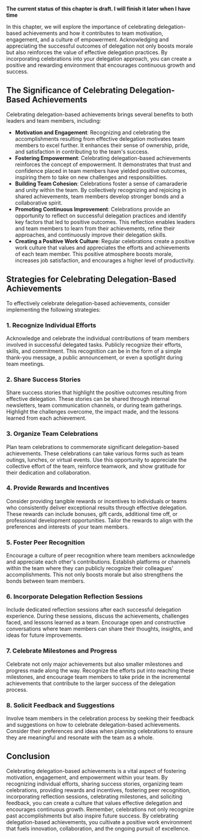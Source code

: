 **The current status of this chapter is draft. I will finish it later when I have time**

In this chapter, we will explore the importance of celebrating delegation-based achievements and how it contributes to team motivation, engagement, and a culture of empowerment. Acknowledging and appreciating the successful outcomes of delegation not only boosts morale but also reinforces the value of effective delegation practices. By incorporating celebrations into your delegation approach, you can create a positive and rewarding environment that encourages continuous growth and success.

The Significance of Celebrating Delegation-Based Achievements
-------------------------------------------------------------

Celebrating delegation-based achievements brings several benefits to both leaders and team members, including:

* **Motivation and Engagement**: Recognizing and celebrating the accomplishments resulting from effective delegation motivates team members to excel further. It enhances their sense of ownership, pride, and satisfaction in contributing to the team's success.
* **Fostering Empowerment**: Celebrating delegation-based achievements reinforces the concept of empowerment. It demonstrates that trust and confidence placed in team members have yielded positive outcomes, inspiring them to take on new challenges and responsibilities.
* **Building Team Cohesion**: Celebrations foster a sense of camaraderie and unity within the team. By collectively recognizing and rejoicing in shared achievements, team members develop stronger bonds and a collaborative spirit.
* **Promoting Continuous Improvement**: Celebrations provide an opportunity to reflect on successful delegation practices and identify key factors that led to positive outcomes. This reflection enables leaders and team members to learn from their achievements, refine their approaches, and continuously improve their delegation skills.
* **Creating a Positive Work Culture**: Regular celebrations create a positive work culture that values and appreciates the efforts and achievements of each team member. This positive atmosphere boosts morale, increases job satisfaction, and encourages a higher level of productivity.

Strategies for Celebrating Delegation-Based Achievements
--------------------------------------------------------

To effectively celebrate delegation-based achievements, consider implementing the following strategies:

### 1. Recognize Individual Efforts

Acknowledge and celebrate the individual contributions of team members involved in successful delegated tasks. Publicly recognize their efforts, skills, and commitment. This recognition can be in the form of a simple thank-you message, a public announcement, or even a spotlight during team meetings.

### 2. Share Success Stories

Share success stories that highlight the positive outcomes resulting from effective delegation. These stories can be shared through internal newsletters, team communication channels, or during team gatherings. Highlight the challenges overcome, the impact made, and the lessons learned from each achievement.

### 3. Organize Team Celebrations

Plan team celebrations to commemorate significant delegation-based achievements. These celebrations can take various forms such as team outings, lunches, or virtual events. Use this opportunity to appreciate the collective effort of the team, reinforce teamwork, and show gratitude for their dedication and collaboration.

### 4. Provide Rewards and Incentives

Consider providing tangible rewards or incentives to individuals or teams who consistently deliver exceptional results through effective delegation. These rewards can include bonuses, gift cards, additional time off, or professional development opportunities. Tailor the rewards to align with the preferences and interests of your team members.

### 5. Foster Peer Recognition

Encourage a culture of peer recognition where team members acknowledge and appreciate each other's contributions. Establish platforms or channels within the team where they can publicly recognize their colleagues' accomplishments. This not only boosts morale but also strengthens the bonds between team members.

### 6. Incorporate Delegation Reflection Sessions

Include dedicated reflection sessions after each successful delegation experience. During these sessions, discuss the achievements, challenges faced, and lessons learned as a team. Encourage open and constructive conversations where team members can share their thoughts, insights, and ideas for future improvements.

### 7. Celebrate Milestones and Progress

Celebrate not only major achievements but also smaller milestones and progress made along the way. Recognize the efforts put into reaching these milestones, and encourage team members to take pride in the incremental achievements that contribute to the larger success of the delegation process.

### 8. Solicit Feedback and Suggestions

Involve team members in the celebration process by seeking their feedback and suggestions on how to celebrate delegation-based achievements. Consider their preferences and ideas when planning celebrations to ensure they are meaningful and resonate with the team as a whole.

Conclusion
----------

Celebrating delegation-based achievements is a vital aspect of fostering motivation, engagement, and empowerment within your team. By recognizing individual efforts, sharing success stories, organizing team celebrations, providing rewards and incentives, fostering peer recognition, incorporating reflection sessions, celebrating milestones, and soliciting feedback, you can create a culture that values effective delegation and encourages continuous growth. Remember, celebrations not only recognize past accomplishments but also inspire future success. By celebrating delegation-based achievements, you cultivate a positive work environment that fuels innovation, collaboration, and the ongoing pursuit of excellence.
